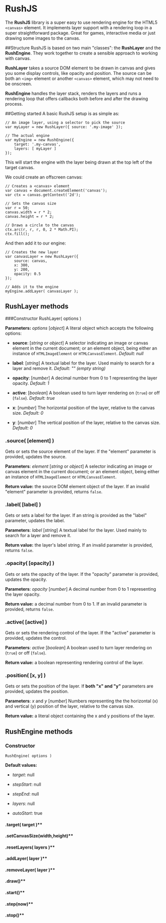 # RushJS
The **RushJS** library is a super easy to use rendering engine for the HTML5 `<canvas>` element. It implements layer support with a rendering loop in a super straightforward package. Great for games, interactive media or just drawing some images to the canvas.

##Structure
RushJS is based on two main "classes": the **RushLayer** and the **RushEngine**. They work together to create a sensible approach to working with canvas.

**RushLayer** takes a source DOM element to be drawn in canvas and gives you some display controls, like opacity and position. The source can be both an `<img>` element or another `<canvas>` element, which may not need to be onscreen.

**RushEngine** handles the layer stack, renders the layers and runs a rendering loop that offers callbacks both before and after the drawing process.

##Getting started
A basic RushJS setup is as simple as:

    // An image layer, using a selector to pick the source
    var myLayer = new RushLayer({ source: '.my-image' });

    // The actual engine
    var myEngine = new RushEngine({
        target: '.my-canvas',
        layers: [ myLayer ]
    });

This will start the engine with the layer being drawn at the top left of the target canvas.

We could create an offscreen canvas:

    // Creates a <canvas> element
    var canvas = document.createElement('canvas');
    var ctx = canvas.getContext('2d');

    // Sets the canvas size
    var r = 50;
    canvas.width = r * 2;
    canvas.height = r * 2;

    // Draws a circle to the canvas
    ctx.arc(r, r, r, 0, 2 * Math.PI);
    ctx.fill();

And then add it to our engine:

    // Creates the new layer
    var canvasLayer = new RushLayer({
        source: canvas,
        x: 300,
        y: 200,
        opacity: 0.5
    });

    // Adds it to the engine
    myEngine.addLayer( canvasLayer );

## RushLayer methods

###Constructor
    RushLayer( options )

**Parameters:** *options* [*object*] A literal object which accepts the following options:

- **source**: [*string* or *object*] A selector indicating an image or canvas element in the current document; or an element object, being either an instance of `HTMLImageElement` or `HTMLCanvasElement`.
*Default: null*

- **label**: [*string*] A textual label for the layer. Used mainly to search for a layer and remove it.
*Default: "" (empty string)*

- **opacity**: [*number*] A decimal number from 0 to 1 representing the layer opacity.
*Default: 1*

- **active**: [*boolean*] A boolean used to turn layer rendering on (`true`) or off (`false`).
*Default: true*

- **x**: [*number*] The horizontal position of the layer, relative to the canvas size.
*Default: 0*

- **y**: [*number*] The vertical position of the layer, relative to the canvas size.
*Default: 0*

### .source( [element] )
Gets or sets the source element of the layer. If the "element" parameter is provided, updates the source.

**Parameters**: *element* [*string* or *object*] A selector indicating an image or canvas element in the current document; or an element object, being either an instance of `HTMLImageElement` or `HTMLCanvasElement`.

**Return value:** the source DOM element object of the layer. If an invalid "element" parameter is provided, returns `false`.


### .label( [label] )
Gets or sets a label for the layer. If an string is provided as the "label" parameter, updates the label.

**Parameters**: *label* [*string*] A textual label for the layer. Used mainly to search for a layer and remove it.

**Return value:** the layer's label string. If an invalid parameter is provided, returns `false`.


### .opacity( [opacity] )
Gets or sets the opacity of the layer. If the "opacity" parameter is provided, updates the opacity.

**Parameters**: *opacity* [*number*] A decimal number from 0 to 1 representing the layer opacity.

**Return value:** a decimal number from 0 to 1. If an invalid parameter is provided, returns `false`.


### .active( [active] )
Gets or sets the rendering control of the layer. If the "active" parameter is provided, updates the control.

**Parameters**: *active* [*boolean*] A boolean used to turn layer rendering on (`true`) or off (`false`).

**Return value:** a boolean representing rendering control of the layer.


### .position( [x, y] )
Gets or sets the position of the layer. If **both "x" and "y"** parameters are provided, updates the position.

**Parameters**: *x* and *y* [*number*] Numbers representing the the horizontal (x) and vertical (y) position of the layer, relative to the canvas size.

**Return value:** a literal object containing the x and y positions of the layer.


## RushEngine methods
### Constructor
    RushEngine( options )

**Default values:**
- *target*: null

- *stepStart*: null

- *stepEnd*: null

- *layers*: null

- *autoStart*: true


#### .target( target )**
#### .setCanvasSize(width,height)**
#### .resetLayers( layers )**
#### .addLayer( layer )**
#### .removeLayer( layer )**
#### .draw()**
#### .start()**
#### .step(now)**
#### .stop()**